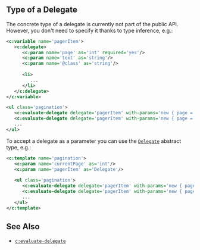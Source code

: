 ## Type of a Delegate

The concrete type of a delegate is currently not part of the public API. However, you don't need to specify it thanks to type inference, e.g.:

```xml
<c:variable name='pagerItem'>
   <c:delegate>
      <c:param name='page' as='int' required='yes'/>
      <c:param name='text' as='string'/>
      <c:param name='@class' as='string'/>
      
      <li>
         ...
      </li>
   </c:delegate>
</c:variable>

<ul class='pagination'>
   <c:evaluate-delegate delegate='pagerItem' with-params='new { page = currentPage - 1, text = "← Previous", @class = "page-prev" }'/>
   <c:evaluate-delegate delegate='pagerItem' with-params='new { page = 1 }'/>
   ...
</ul>
```

To accept a delegate as a parameter you can use the [`Delegate`](https://msdn.microsoft.com/en-us/library/system.delegate) abstract type, e.g.:

```xml
<c:template name='pagination'>
   <c:param name='currentPage' as='int'/>
   <c:param name='pagerItem' as='Delegate'/>
   
   <ul class='pagination'>
      <c:evaluate-delegate delegate='pagerItem' with-params='new { page = currentPage - 1, text = "← Previous", @class = "page-prev" }'/>
      <c:evaluate-delegate delegate='pagerItem' with-params='new { page = 1 }'/>
      ...
   </ul>
</c:template>
```

## See Also

- [`c:evaluate-delegate`](evaluate-delegate.html)
